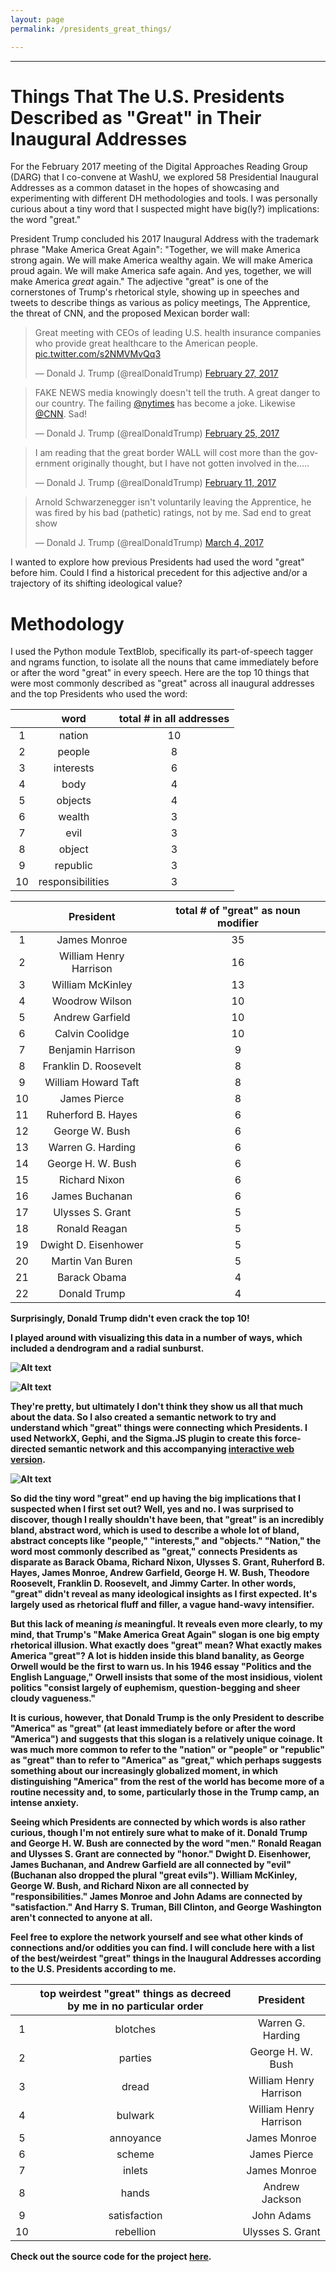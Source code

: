 ```yaml
---
layout: page
permalink: /presidents_great_things/

---
```

---

# **Things That The U.S. Presidents Described as "Great" in Their Inaugural Addresses**

For the February 2017 meeting of the Digital Approaches Reading Group (DARG) that I co-convene at WashU, we explored 58 Presidential Inaugural Addresses as a common dataset in the hopes of showcasing and experimenting with different DH methodologies and tools. I was personally curious about a tiny word that I suspected might have big(ly?) implications: the word "great."

President Trump concluded his 2017 Inaugural Address with the trademark phrase "Make America Great Again": "Together, we will make America strong again. We will make America wealthy again. We will make America proud again. We will make America safe again. And yes, together, we will make America *great* again." The adjective "great" is one of the cornerstones of Trump's rhetorical style, showing up in speeches and tweets to describe things as various as policy meetings, The Apprentice, the threat of CNN, and the proposed Mexican border wall:


<blockquote class="twitter-tweet" data-lang="en"><p lang="en" dir="ltr">Great meeting with CEOs of leading U.S. health insurance companies who provide great healthcare to the American people. <a href="https://t.co/s2NMVMvQq3">pic.twitter.com/s2NMVMvQq3</a></p>&mdash; Donald J. Trump (@realDonaldTrump) <a href="https://twitter.com/realDonaldTrump/status/836261209540288513">February 27, 2017</a></blockquote>
<script async src="//platform.twitter.com/widgets.js" charset="utf-8"></script>

<blockquote class="twitter-tweet" data-lang="en"><p lang="en" dir="ltr">FAKE NEWS media knowingly doesn&#39;t tell the truth. A great danger to our country. The failing <a href="https://twitter.com/nytimes">@nytimes</a> has become a joke. Likewise <a href="https://twitter.com/CNN">@CNN</a>. Sad!</p>&mdash; Donald J. Trump (@realDonaldTrump) <a href="https://twitter.com/realDonaldTrump/status/835325771858251776">February 25, 2017</a></blockquote>
<script async src="//platform.twitter.com/widgets.js" charset="utf-8"></script>

<blockquote class="twitter-tweet" data-lang="en"><p lang="en" dir="ltr">I am reading that the great border WALL will cost more than the government originally thought, but I have not gotten involved in the.....</p>&mdash; Donald J. Trump (@realDonaldTrump) <a href="https://twitter.com/realDonaldTrump/status/830405706255912960">February 11, 2017</a></blockquote>
<script async src="//platform.twitter.com/widgets.js" charset="utf-8"></script>

<blockquote class="twitter-tweet" data-lang="en"><p lang="en" dir="ltr">Arnold Schwarzenegger isn&#39;t voluntarily leaving the Apprentice, he was fired by his bad (pathetic) ratings, not by me. Sad end to great show</p>&mdash; Donald J. Trump (@realDonaldTrump) <a href="https://twitter.com/realDonaldTrump/status/838016045222854656">March 4, 2017</a></blockquote>
<script async src="//platform.twitter.com/widgets.js" charset="utf-8"></script>

I wanted to explore how previous Presidents had used the word "great" before him. Could I find a historical precedent for this adjective and/or a trajectory of its shifting ideological value?

# Methodology

I used the Python module TextBlob, specifically its part-of-speech tagger and ngrams function, to isolate all the nouns that came immediately before or after the word "great" in every speech. Here are the top 10 things that were most commonly described as "great" across all inaugural addresses and the top Presidents who used the word:



| | word      | total # in all addresses |
|:-----------:|:-------------------------:|:--:|
| 1 | nation    | 10                      |
| 2 | people    | 8                       |
| 3 | interests | 6                       |
| 4 | body      | 4                       |
| 5 | objects   | 4                       |
| 6 | wealth    | 3                       |
| 7 | evil      | 3                       |
| 8 | object    | 3                       |
| 9 | republic  | 3                       |
| 10 | responsibilities  | 3                       |


<b>

<b>

|    | President | total # of "great" as noun modifier |
|:----:|:------------------------:|:----:|
| 1  | James Monroe           | 35 |
| 2  | William Henry Harrison | 16 |
| 3  | William McKinley       | 13 |
| 4  | Woodrow Wilson         | 10 |
| 5  | Andrew Garfield        | 10 |
| 6  | Calvin Coolidge        | 10 |
| 7  | Benjamin Harrison      | 9  |
| 8  | Franklin D. Roosevelt  | 8  |
| 9  | William Howard Taft    | 8  |
| 10 | James Pierce           | 8  |
| 11 | Ruherford B. Hayes     | 6  |
| 12 | George W. Bush         | 6  |
| 13 | Warren G. Harding      | 6  |
| 14 | George H. W. Bush      | 6  |
| 15 | Richard Nixon          | 6  |
| 16 | James Buchanan         | 6  |
| 17 | Ulysses S. Grant       | 5  |
| 18 | Ronald Reagan          | 5  |
| 19 | Dwight D. Eisenhower   | 5  |
| 20 | Martin Van Buren       | 5  |
| 21 | Barack Obama           | 4  |
| 22 | Donald Trump           | 4  |

<b>

Surprisingly, Donald Trump didn't even crack the top 10!

I played around with visualizing this data in a number of ways, which included a dendrogram and a radial sunburst.

![Alt text](/images/dendrogram.svg)

![Alt text](/images/sunburst.svg)

They're pretty, but ultimately I don't think they show us all that much about the data. So I also created a semantic network to try and understand which "great" things were connecting which Presidents. I used NetworkX, Gephi, and the Sigma.JS plugin to create this force-directed semantic network and this accompanying [interactive web version](/network/index.html).

![Alt text](/images/gephi_network.svg)

So did the tiny word "great" end up having the big implications that I suspected when I first set out? Well, yes and no. I was surprised to discover, though I really shouldn't have been, that "great" is an incredibly bland, abstract word, which is used to describe a whole lot of bland, abstract concepts like "people," "interests," and "objects." "Nation," the word most commonly described as "great," connects Presidents as disparate as Barack Obama, Richard Nixon, Ulysses S. Grant, Ruherford B. Hayes, James Monroe, Andrew Garfield, George H. W. Bush, Theodore Roosevelt, Franklin D. Roosevelt, and Jimmy Carter. In other words, "great" didn't reveal as many ideological insights as I first expected. It's largely used as rhetorical fluff and filler, a vague hand-wavy intensifier.

But this lack of meaning *is* meaningful. It reveals even more clearly, to my mind, that Trump's "Make America Great Again" slogan is one big empty rhetorical illusion. What exactly does "great" mean? What exactly makes America "great"? A lot is hidden inside this bland banality, as George Orwell would be the first to warn us. In his 1946 essay "Politics and the English Language," Orwell insists that some of the most insidious, violent politics "consist largely of euphemism, question-begging and sheer cloudy vagueness." 

It is curious, however, that Donald Trump is the only President to describe "America" as "great" (at least immediately before or after the word "America") and suggests that this slogan is a relatively unique coinage. It was much more common to refer to the "nation" or "people" or "republic" as "great" than to refer to "America" as "great," which perhaps suggests something about our increasingly globalized moment, in which distinguishing "America" from the rest of the world has become more of a routine necessity and, to some, particularly those in the Trump camp, an intense anxiety.


Seeing which Presidents are connected by which words is also rather curious, though I'm not entirely sure what to make of it. Donald Trump and George H. W. Bush are connected by the word "men." Ronald Reagan and Ulysses S. Grant are connected by "honor." Dwight D. Eisenhower, James Buchanan, and Andrew Garfield are all connected by "evil" (Buchanan also dropped the plural "great evil*s*"). William McKinley, George W. Bush, and Richard Nixon are all connected by "responsibilities." James Monroe and John Adams are connected by "satisfaction." And Harry S. Truman, Bill Clinton, and George Washington aren't connected to anyone at all.

Feel free to explore the network yourself and see what other kinds of connections and/or oddities you can find. I will conclude here with a list of the best/weirdest "great" things in the Inaugural Addresses according to the U.S. Presidents according to me. 

| | top weirdest "great" things as decreed by me in no particular order     | President |
|:-----------:|:-------------------------:|:--:|
| 1 | blotches    |    Warren G. Harding                 |
| 2 | parties   |      George H. W. Bush                  |
| 3 | dread |               William Henry Harrison        |
| 4 | bulwark      |        William Henry Harrison                |
| 5 | annoyance  |          James Monroe            |
| 6 | scheme    |   James Pierce                   |
| 7 | inlets      |    James Monroe                  |
| 8 | hands   |      Andrew Jackson              |
| 9 | satisfaction  |     John Adams                |
| 10 | rebellion  |      Ulysses S. Grant                 |


<b>

Check out the source code for the project [here](https://github.com/melaniewalsh/inaugural_addresses).
  
